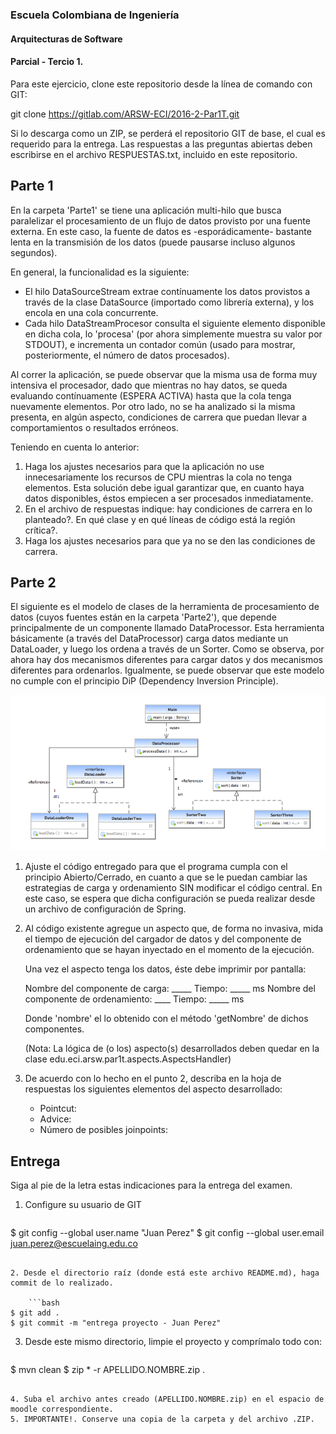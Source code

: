 ### Escuela Colombiana de Ingeniería
#### Arquitecturas de Software
#### Parcial - Tercio 1.


Para este ejercicio, clone este repositorio desde la línea de comando con GIT:

git clone https://gitlab.com/ARSW-ECI/2016-2-Par1T.git

Si lo descarga como un ZIP, se perderá el repositorio GIT de base, el cual es requerido para la entrega. Las respuestas a las preguntas abiertas deben escribirse en el archivo RESPUESTAS.txt, incluido en este repositorio.


## Parte 1

En la carpeta 'Parte1' se tiene una aplicación multi-hilo que busca paralelizar el procesamiento de un flujo de datos provisto por una fuente externa. En este caso, la fuente de datos es -esporádicamente- bastante lenta en la transmisión de los datos (puede pausarse incluso algunos segundos).

En general, la funcionalidad es la siguiente:

* El hilo DataSourceStream extrae contínuamente los datos provistos a través de la clase DataSource (importado como librería externa), y los encola en una cola concurrente.
* Cada hilo DataStreamProcesor consulta el siguiente elemento disponible en dicha cola, lo 'procesa' (por ahora simplemente muestra su valor por STDOUT), e incrementa un contador común (usado para mostrar, posteriormente, el número de datos procesados).

Al correr la aplicación, se puede observar que la misma usa de forma muy intensiva el procesador, dado que mientras no hay datos, se queda evaluando contínuamente (ESPERA ACTIVA) hasta que la cola tenga nuevamente elementos. Por otro lado, no se ha analizado si la misma presenta, en algún aspecto, condiciones de carrera que puedan llevar a comportamientos o resultados erróneos.
	
Teniendo en cuenta lo anterior:
	
1. Haga los ajustes necesarios para que la aplicación no use innecesariamente los recursos de CPU mientras la cola no tenga elementos. Esta solución debe igual garantizar que, en cuanto haya datos disponibles, éstos empiecen a ser procesados inmediatamente.
2. En el archivo de respuestas indique: hay condiciones de carrera en lo planteado?. En qué clase y en qué líneas de código está la región crítica?.
3. Haga los ajustes necesarios para que ya no se den las condiciones de carrera.

## Parte 2

El siguiente es el modelo de clases de la herramienta de procesamiento de datos (cuyos fuentes están en la carpeta 'Parte2'), que depende principalmente de un componente llamado DataProcessor. Esta herramienta básicamente (a través del DataProcessor) carga datos mediante un DataLoader, y luego los ordena a través de un Sorter. Como se observa, por ahora hay dos mecanismos diferentes para cargar datos y dos mecanismos diferentes para ordenarlos. Igualmente, se puede observar que este modelo no cumple con el principio DiP (Dependency Inversion Principle).

![](img/diagp2.png)


1. Ajuste el código entregado para que el programa cumpla con el principio Abierto/Cerrado, en cuanto a que se le puedan cambiar las estrategias de carga y ordenamiento SIN modificar el código central. En este caso, se espera que dicha configuración se pueda realizar desde un archivo de configuración de Spring.

2. Al código existente agregue un aspecto que, de forma no invasiva, mida el tiempo de ejecución del cargador de datos y del componente de ordenamiento que se hayan inyectado en el momento de la ejecución. 

	Una vez el aspecto tenga los datos, éste debe imprimir por pantalla:

	Nombre del componente de carga: _____ Tiempo: _____ ms
	Nombre del componente de ordenamiento: ____ Tiempo: _____ ms
	
	Donde 'nombre' el lo obtenido con el método 'getNombre' de dichos componentes.
	
	(Nota: La lógica de (o los) aspecto(s) desarrollados deben quedar en la clase edu.eci.arsw.par1t.aspects.AspectsHandler)


3. De acuerdo con lo hecho en el punto 2, describa en la hoja de respuestas los siguientes elementos del aspecto desarrollado:

   * Pointcut:	
	* Advice:
	* Número de posibles joinpoints:

## Entrega

Siga al pie de la letra estas indicaciones para la entrega del examen.

1. Configure su usuario de GIT

	```bash
$ git config --global user.name "Juan Perez"
$ git config --global user.email juan.perez@escuelaing.edu.co
```

2. Desde el directorio raíz (donde está este archivo README.md), haga commit de lo realizado.

	```bash
$ git add .
$ git commit -m "entrega proyecto - Juan Perez"
```

3. Desde este mismo directorio, limpie el proyecto y comprímalo todo con:

	```bash
$ mvn clean	
$ zip * -r APELLIDO.NOMBRE.zip .
```

4. Suba el archivo antes creado (APELLIDO.NOMBRE.zip) en el espacio de moodle correspondiente.
5. IMPORTANTE!. Conserve una copia de la carpeta y del archivo .ZIP.